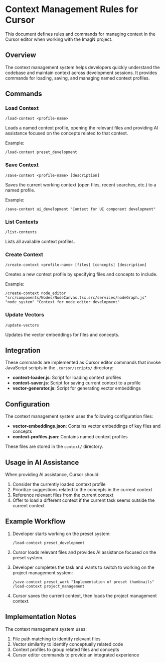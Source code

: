 # Context Management Rules for Cursor

This document defines rules and commands for managing context in the Cursor editor when working with the ImagN project.

## Overview

The context management system helps developers quickly understand the codebase and maintain context across development sessions. It provides commands for loading, saving, and managing named context profiles.

## Commands

### Load Context

```
/load-context <profile-name>
```

Loads a named context profile, opening the relevant files and providing AI assistance focused on the concepts related to that context.

Example:
```
/load-context preset_development
```

### Save Context

```
/save-context <profile-name> [description]
```

Saves the current working context (open files, recent searches, etc.) to a named profile.

Example:
```
/save-context ui_development "Context for UI component development"
```

### List Contexts

```
/list-contexts
```

Lists all available context profiles.

### Create Context

```
/create-context <profile-name> [files] [concepts] [description]
```

Creates a new context profile by specifying files and concepts to include.

Example:
```
/create-context node_editor "src/components/Nodes/NodeCanvas.tsx,src/services/nodeGraph.js" "node_system" "Context for node editor development"
```

### Update Vectors

```
/update-vectors
```

Updates the vector embeddings for files and concepts.

## Integration

These commands are implemented as Cursor editor commands that invoke JavaScript scripts in the `.cursor/scripts/` directory:

- **context-loader.js**: Script for loading context profiles
- **context-saver.js**: Script for saving current context to a profile
- **vector-generator.js**: Script for generating vector embeddings

## Configuration

The context management system uses the following configuration files:

- **vector-embeddings.json**: Contains vector embeddings of key files and concepts
- **context-profiles.json**: Contains named context profiles

These files are stored in the `context/` directory.

## Usage in AI Assistance

When providing AI assistance, Cursor should:

1. Consider the currently loaded context profile
2. Prioritize suggestions related to the concepts in the current context
3. Reference relevant files from the current context
4. Offer to load a different context if the current task seems outside the current context

## Example Workflow

1. Developer starts working on the preset system:
   ```
   /load-context preset_development
   ```

2. Cursor loads relevant files and provides AI assistance focused on the preset system.

3. Developer completes the task and wants to switch to working on the project management system:
   ```
   /save-context preset_work "Implementation of preset thumbnails"
   /load-context project_management
   ```

4. Cursor saves the current context, then loads the project management context.

## Implementation Notes

The context management system uses:

1. File path matching to identify relevant files
2. Vector similarity to identify conceptually related code
3. Context profiles to group related files and concepts
4. Cursor editor commands to provide an integrated experience 
